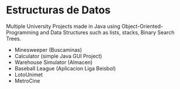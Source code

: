 # Estructuras de Datos

Multiple University Projects made in Java using Object-Oriented-Programming and Data Structures such as lists, stacks, Binary Search Trees.

- Minesweeper (Buscaminas)
- Calculator (simple Java GUI Project)
- Warehouse Simulator (Almacen)
- Baseball League (Aplicacion Liga Beisbol)
- LotoUnimet
- MetroCine
